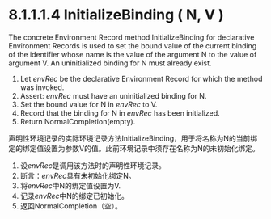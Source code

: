 # 8.1.1.1.4 InitializeBinding ( N, V )

The concrete Environment Record method InitializeBinding for declarative Environment Records is used to set the bound value of the current binding of the identifier whose name is the value of the argument N to the value of argument V. An uninitialized binding for N must already exist.

1. Let *envRec* be the declarative Environment Record for which the method was invoked.
2. Assert: *envRec* must have an uninitialized binding for N.
3. Set the bound value for N in *envRec* to V.
4. Record that the binding for N in *envRec* has been initialized.
5. Return NormalCompletion(empty).

声明性环境记录的实际环境记录方法InitializeBinding，用于将名称为N的当前绑定的绑定值设置为参数V的值。此前环境记录中须存在名称为N的未初始化绑定。

1. 设*envRec*是调用该方法时的声明性环境记录。
2. 断言：*envRec*具有未初始化绑定N。
3. 将*envRec*中N的绑定值设置为V.
4. 记录*envRec*中N的绑定已初始化。
5. 返回NormalCompletion（空）。